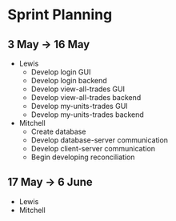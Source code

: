 Sprint Planning
===============
3 May &rarr; 16 May
--------------
- Lewis
  - Develop login GUI
  - Develop login backend
  - Develop view-all-trades GUI
  - Develop view-all-trades backend
  - Develop my-units-trades GUI
  - Develop my-units-trades backend
- Mitchell
  - Create database
  - Develop database-server communication
  - Develop client-server communication
  - Begin developing reconciliation 

17 May &rarr; 6 June
--------------
- Lewis
- Mitchell
